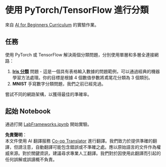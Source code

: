 <!--
CO_OP_TRANSLATOR_METADATA:
{
  "original_hash": "e452d897efb9a89700f41021834cf6e5",
  "translation_date": "2025-08-24T22:09:56+00:00",
  "source_file": "lessons/3-NeuralNetworks/05-Frameworks/lab/README.md",
  "language_code": "tw"
}
-->
# 使用 PyTorch/TensorFlow 進行分類

來自 [AI for Beginners Curriculum](https://github.com/microsoft/ai-for-beginners) 的實驗作業。

## 任務

使用 PyTorch 或 TensorFlow 解決兩個分類問題，分別使用單層和多層全連接網路：

1. **[Iris 分類](https://en.wikipedia.org/wiki/Iris_flower_data_set)** 問題 - 這是一個具有表格輸入數據的問題範例，可以通過經典的機器學習方法處理。你的目標是根據 4 個數值參數將鳶尾花分類為 3 個類別。
2. **MNIST** 手寫數字分類問題，我們之前已經見過。

嘗試不同的網路架構，以獲得最佳的準確率。

## 起始 Notebook

通過打開 [LabFrameworks.ipynb](../../../../../../lessons/3-NeuralNetworks/05-Frameworks/lab/LabFrameworks.ipynb) 開始實驗。

**免責聲明**：  
本文件使用 AI 翻譯服務 [Co-op Translator](https://github.com/Azure/co-op-translator) 進行翻譯。我們致力於提供準確的翻譯，但請注意，自動翻譯可能包含錯誤或不準確之處。應以原始語言的文件作為權威來源。對於關鍵資訊，建議尋求專業人工翻譯。我們對於因使用此翻譯而引起的任何誤解或誤讀概不負責。